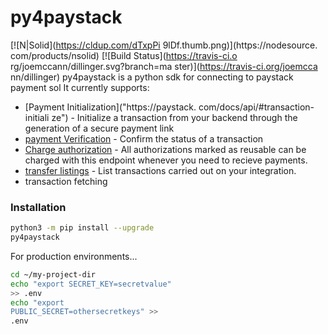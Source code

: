 # py4paystack
[![N|Solid](https://cldup.com/dTxpPi
9lDf.thumb.png)](https://nodesource.
com/products/nsolid)
[![Build Status](https://travis-ci.o
rg/joemccann/dillinger.svg?branch=ma
ster)](https://travis-ci.org/joemcca
nn/dillinger)
py4paystack is a python sdk for
connecting to paystack payment sol
It currently supports:
- [Payment
  Initialization]("https://paystack.
  com/docs/api/#transaction-initiali
  ze") - Initialize a transaction
  from your backend through the
  generation of a secure payment
  link
- [payment
  Verification]("paystack.com") -
  Confirm the status of a
  transaction
- [Charge authorization]() - All
  authorizations marked as reusable
  can be charged with this endpoint
  whenever you need to recieve
  payments.
- [transfer listings]() - List
  transactions carried out on your
  integration.
- transaction fetching
### Installation
```sh
python3 -m pip install --upgrade
py4paystack
```
For production environments...
```sh
cd ~/my-project-dir
echo "export SECRET_KEY=secretvalue"
>> .env
echo "export
PUBLIC_SECRET=othersecretkeys" >>
.env
```
